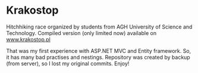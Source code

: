 # Krakostop
Hitchhiking race organized by students from AGH University of Science and Technology.
Compiled version (only limited now) available on www.krakostop.pl

That was my first experience with ASP.NET MVC and Entity framework. So, it has many bad practises and nestings. 
Repository was created by backup (from server), so I lost my original commits. Enjoy!

